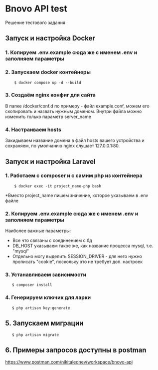 # Bnovo API test

Решение тестового задания

## Запуск и настройка Docker
### 1. Копируем .env.example сюда же с именем .env и заполняем параметры

### 2. Запускаем docker контейнеры
```
    $ docker compose up -d --build
```

### 3. Создаём nginx конфиг для сайта
В папке /docker/conf.d по примеру - файл example.conf, можем его скопировать и назвать нужным доменом.
Внутри файла можно изменить только параметр server_name

### 4. Настраиваем hosts
Закидываем название домена в файл hosts вашего устройства и сохраняем, 
по умолчанию nginx слушает 127.0.0.1:80.

## Запуск и настройка Laravel 
### 1. Работаем с composer и с самим php из контейнера
```
    $ docker exec -it project_name-php bash
```
*Вместо project_name пишем значение, которое указываем в .env файле

### 2. Копируем .env.example сюда же с именем .env и заполняем параметры
Наиболее важные параметры: 
- Все что связаны с соединением с бд
- DB_HOST указываем такое же, как название процесса mysql, т.е. "mysql"
- Отдельно могу выделить SESSION_DRIVER - для него нужно прописать "cookie",
поскольку это не требует доп. настроек

### 3. Устанавливаем зависимости
```
   $ composer install
```

### 4. Генерируем ключик для ларки
```
   $ php artisan key:generate
```

## 5. Запускаем миграции
```
   $ php artisan migrate
```

## 6. Примеры запросов доступны в postman
https://www.postman.com/nikitalednev/workspace/bnovo-api